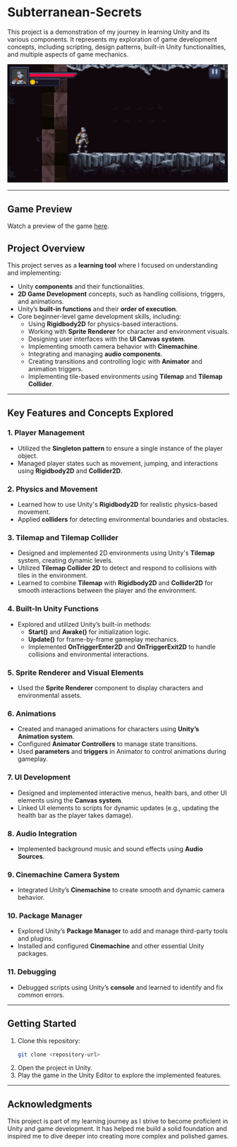 # Subterranean-Secrets

This project is a demonstration of my journey in learning Unity and its various components. It represents my exploration of game development concepts, including scripting, design patterns, built-in Unity functionalities, and multiple aspects of game mechanics.

<img src="./screenshot.JPG" alt="Preview Image" width="500" style="display: inline-block; margin-right: 20px;"/>

---

## Game Preview
Watch a preview of the game [here](https://youtu.be/gCIBulQ_Vxg).


## Project Overview

This project serves as a **learning tool** where I focused on understanding and implementing:

- Unity **components** and their functionalities.
- **2D Game Development** concepts, such as handling collisions, triggers, and animations.
- Unity’s **built-in functions** and their **order of execution**.
- Core beginner-level game development skills, including:
  - Using **Rigidbody2D** for physics-based interactions.
  - Working with **Sprite Renderer** for character and environment visuals.
  - Designing user interfaces with the **UI Canvas system**.
  - Implementing smooth camera behavior with **Cinemachine**.
  - Integrating and managing **audio components**.
  - Creating transitions and controlling logic with **Animator** and animation triggers.
  - Implementing tile-based environments using **Tilemap** and **Tilemap Collider**.

---

## Key Features and Concepts Explored

### 1. **Player Management**
- Utilized the **Singleton pattern** to ensure a single instance of the player object.
- Managed player states such as movement, jumping, and interactions using **Rigidbody2D** and **Collider2D**.

### 2. **Physics and Movement**
- Learned how to use Unity's **Rigidbody2D** for realistic physics-based movement.
- Applied **colliders** for detecting environmental boundaries and obstacles.

### 3. **Tilemap and Tilemap Collider**
- Designed and implemented 2D environments using Unity's **Tilemap** system, creating dynamic levels.
- Utilized **Tilemap Collider 2D** to detect and respond to collisions with tiles in the environment.
- Learned to combine **Tilemap** with **Rigidbody2D** and **Collider2D** for smooth interactions between the player and the environment.

### 4. **Built-In Unity Functions**
- Explored and utilized Unity’s built-in methods:
  - **Start()** and **Awake()** for initialization logic.
  - **Update()** for frame-by-frame gameplay mechanics.
  - Implemented **OnTriggerEnter2D** and **OnTriggerExit2D** to handle collisions and environmental interactions.

### 5. **Sprite Renderer and Visual Elements**
- Used the **Sprite Renderer** component to display characters and environmental assets.

### 6. **Animations**
- Created and managed animations for characters using **Unity’s Animation system**.
- Configured **Animator Controllers** to manage state transitions.
- Used **parameters** and **triggers** in Animator to control animations during gameplay.

### 7. **UI Development**
- Designed and implemented interactive menus, health bars, and other UI elements using the **Canvas system**.
- Linked UI elements to scripts for dynamic updates (e.g., updating the health bar as the player takes damage).

### 8. **Audio Integration**
- Implemented background music and sound effects using **Audio Sources**.

### 9. **Cinemachine Camera System**
- Integrated Unity’s **Cinemachine** to create smooth and dynamic camera behavior.

### 10. **Package Manager**
- Explored Unity’s **Package Manager** to add and manage third-party tools and plugins.
- Installed and configured **Cinemachine** and other essential Unity packages.

### 11. Debugging
- Debugged scripts using Unity’s **console** and learned to identify and fix common errors.
---


## Getting Started

1. Clone this repository:
   ```bash
   git clone <repository-url>
   ```
2. Open the project in Unity.
3. Play the game in the Unity Editor to explore the implemented features.

---

## Acknowledgments

This project is part of my learning journey as I strive to become proficient in Unity and game development. It has helped me build a solid foundation and inspired me to dive deeper into creating more complex and polished games.
